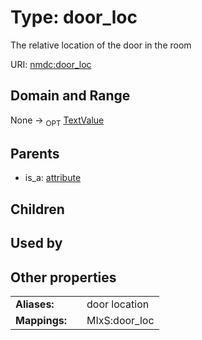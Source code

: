 
# Type: door_loc


The relative location of the door in the room

URI: [nmdc:door_loc](https://microbiomedata/meta/door_loc)


## Domain and Range

None ->  <sub>OPT</sub> [TextValue](TextValue.md)

## Parents

 *  is_a: [attribute](attribute.md)

## Children


## Used by


## Other properties

|  |  |  |
| --- | --- | --- |
| **Aliases:** | | door location |
| **Mappings:** | | MIxS:door_loc |

